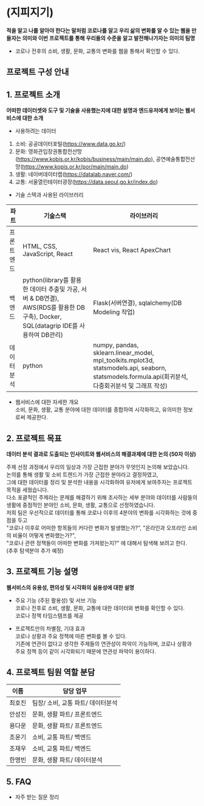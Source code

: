 # (지피지기)
**적을 알고 나를 알아야 한다는 말처럼 코로나를 알고 우리 삶의 변화를 알 수 있는 웹을 만들자는 의미와 이번 프로젝트를 통해 우리들의 수준을 알고 발전해나가자는 의미의 팀명**
- 코로나 전후의 소비, 생활, 문화, 교통의 변화를 웹을 통해서 확인할 수 있다.


## 프로젝트 구성 안내

## 1. 프로젝트 소개

**어떠한 데이터셋와 도구 및 기술을 사용했는지에 대한 설명과 엔드유저에게 보이는 웹서비스에 대한 소개**
- 사용하려는 데이터
1. 소비: 공공데이터포털(https://www.data.go.kr/)
2. 문화: 영화관입장권통합전산망(https://www.kobis.or.kr/kobis/business/main/main.do), 공연예술통합전산망(https://www.kopis.or.kr/por/main/main.do)
3. 생활: 네이버데이터랩(https://datalab.naver.com/)
4. 교통: 서울열린테이터광장(https://data.seoul.go.kr/index.do)
- 기술 스택과 사용된 라이브러리

| 파트 | 기술스택 | 라이브러리 |
| ------ | ------ | ------ |
| 프론트엔드 | HTML, CSS, JavaScript, React | React vis, React ApexChart |
| 백엔드 | python(library를 활용한 데이터 추출및 가공, 서버 & DB연결), AWS(RDS를 활용한 DB구축), Docker, SQL(datagrip IDE를 사용하여 DB관리)  | Flask(서버연결), sqlalchemy(DB Modeling 작업) |
| 데이터분석 | python | numpy, pandas, sklearn.linear_model, mpl_toolkits.mplot3d, statsmodels.api, seaborn, statsmodels.formula.api(회귀분석, 다중회귀분석 및 그래프 작성) |
- 웹서비스에 대한 자세한 개요                      
  소비, 문화, 생활, 교통 분야에 대한 데이터를 종합하여 시각화하고, 유의미한 정보로써 제공한다.
## 2. 프로젝트 목표

**데이터 분석 결과로 도출되는 인사이트와 웹서비스의 해결과제에 대한 논의 (50자 이상)**
                  
주제 선정 과정에서 우리의 일상과 가장 근접한 분야가 무엇인지 논의해 보았습니다.    
논의를 통해 생활 및 소비 트렌드가 가장 근접한 분야라고 결정하였고,   
그에 대한 데이터를 정리 및 분석한 내용을 시각화하여 유저에게 보여주자는 프로젝트 목적을 세웠습니다.   
다소 포괄적인 주제라는 문제를 해결하기 위해 조사하는 세부 분야와 데이터를 사람들의 생활에 중점적인 분야인 소비, 문화, 생활, 교통으로 선정하였습니다.   
저희 팀은 우선적으로 데이터를 통해 코로나 이후의 4분야의 변화를 시각화하는 것에 중점을 두고    
"코로나 이후로 어떠한 항목들의 커다란 변화가 발생했는가?", "온라인과 오프라인 소비의 비율이 어떻게 변화했는가?",    
"코로나 관련 정책들이 어떠한 변화를 가져왔는지?" 에 대해서 탐색해 보려고 한다.    
(추후 탐색분야 추가 예정)


## 3. 프로젝트 기능 설명

**웹서비스의 유용성, 편의성 및 시각화의 실용성에 대한 설명**
  - 주요 기능 (주된 활용성) 및 서브 기능   
  코로나 전후로 소비, 생활, 문화, 교통에 대한 데이터와 변화를 확인할 수 있다.    
  코로나 정책 타임스탬프를 제공      
  
  - 프로젝트만의 차별점, 기대 효과    
  코로나 상황과 주요 정책에 따른 변화를 볼 수 있다.      
  기존에 연관이 없다고 생각한 주제들의 연관성이 파악이 가능하며, 코로나 상황과 주요 정책 등이 같이 시각화되기 때문에 연관성 파악이 용이하다.      


## 4. 프로젝트 팀원 역할 분담
| 이름 | 담당 업무 |
| ------ | ------ |
| 최호진 | 팀장/ 소비, 교통 파트/ 데이터분석|
| 안성진 | 문화, 생활 파트/ 프론트엔드 |
| 용다운 | 문화, 생활 파트/ 프론트엔드 |
| 조윤기 | 소비, 교통 파트/ 백엔드 |
| 조재우 | 소비, 교통 파트/ 백엔드 |
| 한명빈 | 문화, 생활 파트/ 데이터분석 |


## 5. FAQ
  - 자주 받는 질문 정리


